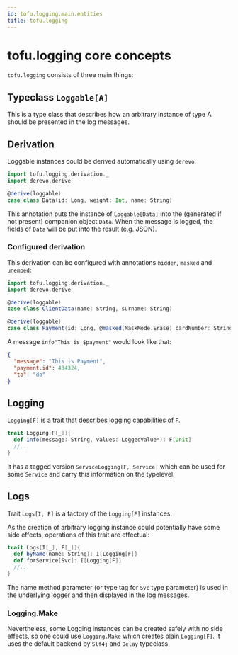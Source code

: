 ```yaml
---
id: tofu.logging.main.entities
title: tofu.logging
---
```



# tofu.logging core concepts

`tofu.logging` consists of three main things:

## Typeclass `Loggable[A]`
This is a type class that describes how an arbitrary instance of type A should be presented in the log messages.

## Derivation
Loggable instances could be derived automatically using `derevo`:

```scala
import tofu.logging.derivation._
import derevo.derive

@derive(loggable)
case class Data(id: Long, weight: Int, name: String)
```

This annotation puts the instance of `Loggable[Data]` into the (generated if not present) companion object `Data`.
When the message is logged, the fields of `Data` will be put into the result (e.g. JSON).

### Configured derivation

This derivation can be configured with annotations `hidden`, `masked` and `unembed`:
```scala
import tofu.logging.derivation._
import derevo.derive

@derive(loggable)
case class ClientData(name: String, surname: String)

@derive(loggable)
case class Payment(id: Long, @masked(MaskMode.Erase) cardNumber: String, @unembed name: ClientData)
```

A message `info"This is $payment"` would look like that:
```json
{
  "message": "This is Payment",
  "payment.id": 434324,
  "to": "do"
}
```


## Logging

`Logging[F]` is a trait that describes logging capabilities of `F`.

```scala
trait Logging[F[_]]{
  def info(message: String, values: LoggedValue*): F[Unit]
  //...
}
```

It has a tagged version `ServiceLogging[F, Service]` which can be used for some `Service` and carry this information on the typelevel.

## Logs

Trait `Logs[I, F]` is a factory of the `Logging[F]` instances.

As the creation of arbitrary logging instance could potentially have some side effects,
operations of this trait are effectual: 
```scala
trait Logs[I[_], F[_]]{
  def byName(name: String): I[Logging[F]]
  def forService[Svc]: I[Logging[F]]
  //...
}
```
The name method parameter (or type tag for `Svc` type parameter) is used in the underlying logger and then displayed in the log messages.


### Logging.Make
Nevertheless, some Logging instances can be created safely with no side effects, so one could use `Logging.Make`
which creates plain `Logging[F]`. It uses the default backend by `Slf4j` and `Delay` typeclass.
